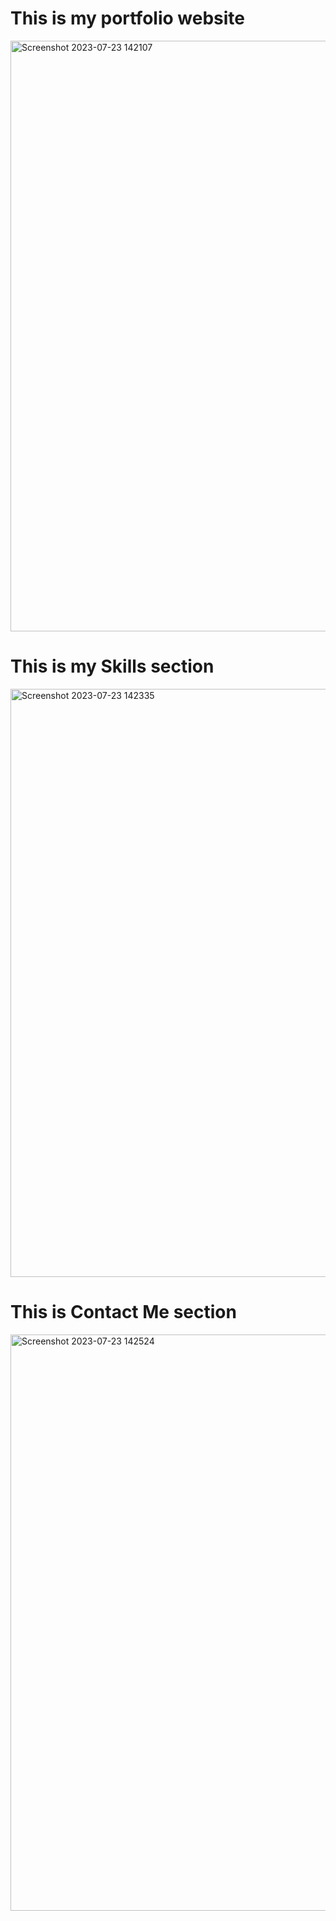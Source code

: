 
<h1>This is my portfolio website</h1> 
<img width="945" alt="Screenshot 2023-07-23 142107" src="https://github.com/umamahesh447/Portfolio.github.io/assets/81550228/354b5acb-e287-4a77-9bc2-d03671dfbb19">


<h1>This is my Skills section</h1>
<img width="941" alt="Screenshot 2023-07-23 142335" src="https://github.com/umamahesh447/Portfolio.github.io/assets/81550228/6e242bb3-6880-4b37-bc37-2dd128371bb5">


<h1>This is Contact Me section </h1>


<img width="922" alt="Screenshot 2023-07-23 142524" src="https://github.com/umamahesh447/Portfolio.github.io/assets/81550228/2b025f19-bc35-4e77-a1dc-ced6d74b2f9f">


